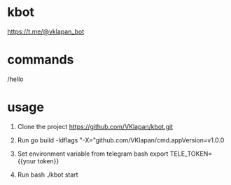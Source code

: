 # kbot

https://t.me/@vklapan_bot

# commands
/hello 

# usage

1. Clone the project https://github.com/VKlapan/kbot.git
2. Run
go build -ldflags "-X="github.com/VKlapan/cmd.appVersion=v1.0.0

3. Set environment variable from telegram
bash export TELE_TOKEN={{your token}}

4. Run bash ./kbot start